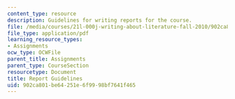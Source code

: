 ```yaml
---
content_type: resource
description: Guidelines for writing reports for the course.
file: /media/courses/21l-000j-writing-about-literature-fall-2010/902ca801be64251e6f9998bf7641f465_MIT21L_000JF10_assn02.pdf
file_type: application/pdf
learning_resource_types:
- Assignments
ocw_type: OCWFile
parent_title: Assignments
parent_type: CourseSection
resourcetype: Document
title: Report Guidelines
uid: 902ca801-be64-251e-6f99-98bf7641f465
---
```

